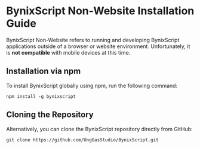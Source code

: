 # BynixScript Non-Website Installation Guide

BynixScript Non-Website refers to running and developing BynixScript applications outside of a browser or website environment. Unfortunately, it is **not compatible** with mobile devices at this time.

## Installation via npm

To install BynixScript globally using npm, run the following command:
```
npm install -g bynixscript
```

## Cloning the Repository

Alternatively, you can clone the BynixScript repository directly from GitHub:

```
git clone https://github.com/UngGasStudio/BynixScript.git
```
